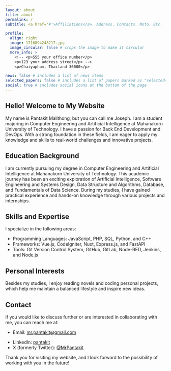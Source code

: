```yaml
---
layout: about
title: about
permalink: /
subtitle: <a href='#'>Affiliations</a>. Address. Contacts. Moto. Etc.

profile:
  align: right
  image: 1716894248217.jpg
  image_circular: false # crops the image to make it circular
  more_info: >
    <!-- <p>555 your office number</p>
    <p>123 your address street</p> -->
    <p>Chaiyaphum, Thailand 36000</p>

news: false # includes a list of news items
selected_papers: false # includes a list of papers marked as "selected={true}"
social: true # includes social icons at the bottom of the page
---
```

## Hello! Welcome to My Website
My name is Pantakit Malithong, but you can call me Joseph. I am a student majoring in Computer Engineering and Artificial Intelligence at Mahanakorn University of Technology. I have a passion for Back End Development and DevOps. With a strong foundation in these fields, I am eager to apply my knowledge and skills to real-world challenges and innovative projects.

## Education Background
I am currently pursuing my degree in Computer Engineering and Artificial Intelligence at Mahanakorn University of Technology. This academic journey has been an exciting exploration of Artificial Intelligence, Software Engineering and Systems Design, Data Structure and Algorithms, Database, and Fundamentals of Data Science. During my studies, I have gained practical experience and hands-on knowledge through various projects and internships.

## Skills and Expertise
I specialize in the following areas:

- Programming Languages: JavaScript, PHP, SQL, Python, and C++
- Frameworks: Vue.js, CodeIgniter, Nuxt, Express.js, and FastAPI
- Tools: Git Version Control System, GitHub, GitLab, Node-RED, Jenkins, and Node.js

## Personal Interests
Besides my studies, I enjoy reading novels and coding personal projects, which help me maintain a balanced lifestyle and inspire new ideas.

## Contact
If you would like to discuss further or are interested in collaborating with me, you can reach me at:

- Email: <mr.pantakit@gmail.com>
<!-- - Phone Number: [your phone number] -->
- LinkedIn: [pantakit](https://www.linkedin.com/in/pantakit/)
- X (formerly Twitter): [@MrPantakit](https://x.com/MrPantakit)

Thank you for visiting my website, and I look forward to the possibility of working with you in the future!